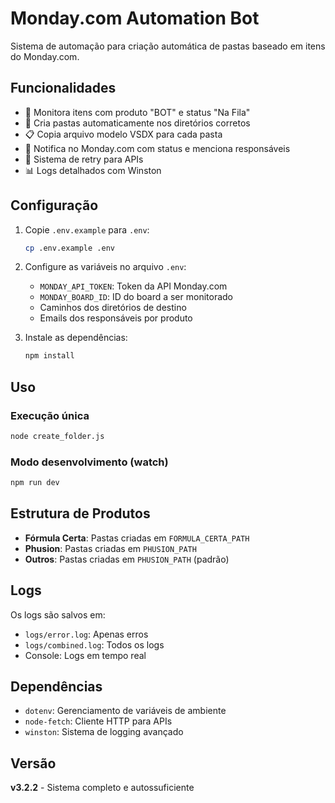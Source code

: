 # Monday.com Automation Bot

Sistema de automação para criação automática de pastas baseado em itens do Monday.com.

## Funcionalidades

- 🤖 Monitora itens com produto "BOT" e status "Na Fila"
- 📁 Cria pastas automaticamente nos diretórios corretos
- 📋 Copia arquivo modelo VSDX para cada pasta
- 💬 Notifica no Monday.com com status e menciona responsáveis
- 🔄 Sistema de retry para APIs
- 📊 Logs detalhados com Winston

## Configuração

1. Copie `.env.example` para `.env`:
   ```bash
   cp .env.example .env
   ```

2. Configure as variáveis no arquivo `.env`:
   - `MONDAY_API_TOKEN`: Token da API Monday.com
   - `MONDAY_BOARD_ID`: ID do board a ser monitorado
   - Caminhos dos diretórios de destino
   - Emails dos responsáveis por produto

3. Instale as dependências:
   ```bash
   npm install
   ```

## Uso

### Execução única
```bash
node create_folder.js
```

### Modo desenvolvimento (watch)
```bash
npm run dev
```

## Estrutura de Produtos

- **Fórmula Certa**: Pastas criadas em `FORMULA_CERTA_PATH`
- **Phusion**: Pastas criadas em `PHUSION_PATH`
- **Outros**: Pastas criadas em `PHUSION_PATH` (padrão)

## Logs

Os logs são salvos em:
- `logs/error.log`: Apenas erros
- `logs/combined.log`: Todos os logs
- Console: Logs em tempo real

## Dependências

- `dotenv`: Gerenciamento de variáveis de ambiente
- `node-fetch`: Cliente HTTP para APIs
- `winston`: Sistema de logging avançado

## Versão

**v3.2.2** - Sistema completo e autossuficiente